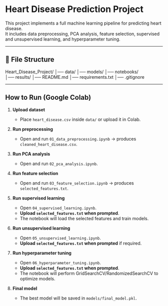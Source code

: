 

# Heart Disease Prediction Project

This project implements a full machine learning pipeline for predicting heart disease.  
It includes data preprocessing, PCA analysis, feature selection, supervised and unsupervised learning, and hyperparameter tuning.

---

## 📁 File Structure
Heart_Disease_Project/
│── data/
│── models/
│── notebooks/  
│── results/
│── README.md
│── requirements.txt
│── .gitignore

---

## How to Run (Google Colab)

1. **Upload dataset**  
   - Place `heart_disease.csv` inside `data/` or upload it in Colab.

2. **Run preprocessing**  
   - Open and run `01_data_preprocessing.ipynb` → produces `cleaned_heart_disease.csv`.

3. **Run PCA analysis**  
   - Open and run `02_pca_analysis.ipynb`.

4. **Run feature selection**  
   - Open and run `03_feature_selection.ipynb` → produces `selected_features.txt`.

5. **Run supervised learning**  
   - Open `04_supervised_learning.ipynb`.  
   - **Upload `selected_features.txt` when prompted**.  
   - The notebook will load the selected features and train models.

6. **Run unsupervised learning**  
   - Open `05_unsupervised_learning.ipynb`.  
   - **Upload `selected_features.txt` when prompted** if required.

7. **Run hyperparameter tuning**  
   - Open `06_hyperparameter_tuning.ipynb`.  
   - **Upload `selected_features.txt` when prompted**.  
   - The notebook will perform GridSearchCV/RandomizedSearchCV to optimize models.

8. **Final model**  
   - The best model will be saved in `models/final_model.pkl`.
